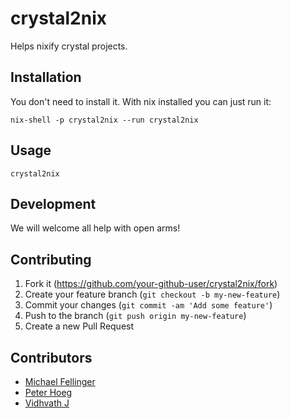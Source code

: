# crystal2nix

Helps nixify crystal projects.

## Installation

You don't need to install it. With nix installed you can just run it:

`nix-shell -p crystal2nix --run crystal2nix`

## Usage

`crystal2nix`

## Development

We will welcome all help with open arms!

## Contributing

1. Fork it (<https://github.com/your-github-user/crystal2nix/fork>)
2. Create your feature branch (`git checkout -b my-new-feature`)
3. Commit your changes (`git commit -am 'Add some feature'`)
4. Push to the branch (`git push origin my-new-feature`)
5. Create a new Pull Request

## Contributors

- [Michael Fellinger](https://github.com/manveru)
- [Peter Hoeg](https://github.com/peterhoeg)
- [Vidhvath J](https://github.com/vidhvath28)
